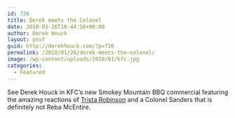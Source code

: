 ```yaml
---
id: 726
title: Derek meets the Colonel
date: 2018-01-26T16:44:58+00:00
author: Derek Houck
layout: post
guid: http://derekhouck.com/?p=726
permalink: /2018/01/26/derek-meets-the-colonel/
image: /wp-content/uploads/2018/01/kfc.jpg
categories:
  - Featured
---
```

See Derek Houck in KFC&#8217;s new Smokey Mountain BBQ commercial featuring the amazing reactions of [Trista Robinson](https://www.facebook.com/TristaRobinsonpage/) and a Colonel Sanders that is definitely not Reba McEntire.
